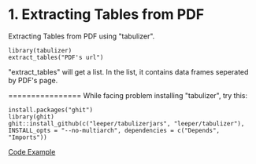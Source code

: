 # 1. Extracting Tables from PDF

Extracting Tables from PDF using "tabulizer".

```
library(tabulizer)
extract_tables("PDF's url")
```

"extract_tables" will get a list.
In the list, it contains data frames seperated by PDF's page.

================
While facing problem installing "tabulizer", try this:

```
install.packages("ghit")
library(ghit)
ghit::install_github(c("leeper/tabulizerjars", "leeper/tabulizer"), INSTALL_opts = "--no-multiarch", dependencies = c("Depends", "Imports"))
```



[Code Example](https://github.com/r3dmaohong/R-Memo/blob/master/1.%20Extracting%20Tables%20from%20PDF/extract_table_from_PDF.R)
